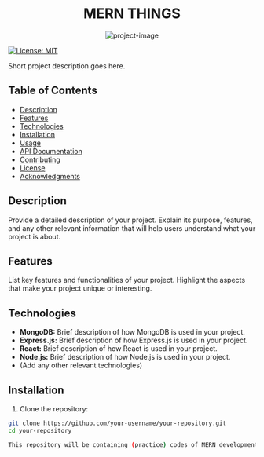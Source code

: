 <h1 align="center" id="title">MERN THINGS</h1>

<p align="center"><img src="https://markovate.com/wp-content/uploads/2022/08/Top-10-Reasons-To-Choose-MERN-Stack-Development-For-Your-Next-Project_-1280x720px@2x.png" alt="project-image"></p>

[![License: MIT](https://img.shields.io/badge/License-MIT-yellow.svg)](LICENSE)

Short project description goes here.

## Table of Contents

- [Description](#description)
- [Features](#features)
- [Technologies](#technologies)
- [Installation](#installation)
- [Usage](#usage)
- [API Documentation](#api-documentation)
- [Contributing](#contributing)
- [License](#license)
- [Acknowledgments](#acknowledgments)

## Description

Provide a detailed description of your project. Explain its purpose, features, and any other relevant information that will help users understand what your project is about.

## Features

List key features and functionalities of your project. Highlight the aspects that make your project unique or interesting.

## Technologies

- **MongoDB:** Brief description of how MongoDB is used in your project.
- **Express.js:** Brief description of how Express.js is used in your project.
- **React:** Brief description of how React is used in your project.
- **Node.js:** Brief description of how Node.js is used in your project.
- (Add any other relevant technologies)

## Installation

1. Clone the repository:

```bash
git clone https://github.com/your-username/your-repository.git
cd your-repository

This repository will be containing (practice) codes of MERN development
